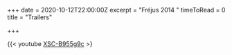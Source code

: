 +++
date = 2020-10-12T22:00:00Z
excerpt = "Fréjus 2014 "
timeToRead = 0
title = "Trailers"

+++

{{< youtube [XSC-B955g9c](https://www.youtube.com/watch?v=XSC-B955g9c "https://www.youtube.com/watch?v=XSC-B955g9c")  >}